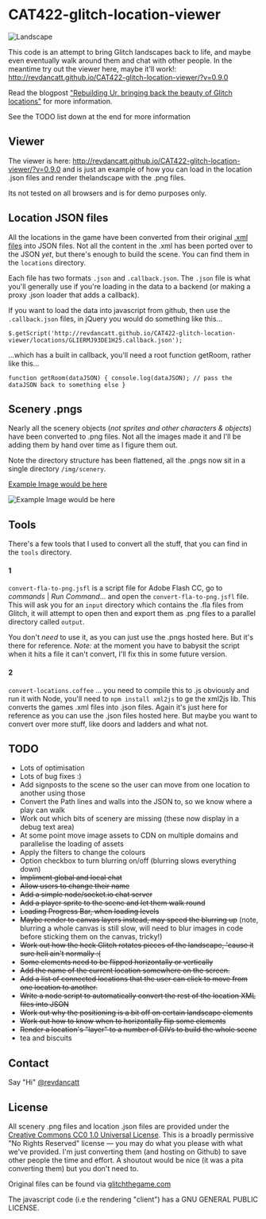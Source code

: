 CAT422-glitch-location-viewer
=============================

![Landscape](http://revdancatt.github.io/CAT422-glitch-location-viewer/img/landscape1.jpg)

This code is an attempt to bring Glitch landscapes back to life, and maybe even eventually walk around them and chat with other people. In the meantime try out the viewer here, maybe it'll work!: http://revdancatt.github.io/CAT422-glitch-location-viewer/?v=0.9.0

Read the blogpost ["Rebuilding Ur, bringing back the beauty of Glitch locations"](http://revdancatt.com/2013/11/26/slowly-bringing-glitch-back-to-life/) for more information.

See the TODO list down at the end for more information

## Viewer

The viewer is here: http://revdancatt.github.io/CAT422-glitch-location-viewer/?v=0.9.0 and is just an example of how you can load in the location .json files and render thelandscape with the .png files.

Its not tested on all browsers and is for demo purposes only.

## Location JSON files

All the locations in the game have been converted from their original [.xml files](https://github.com/tinyspeck/glitch-locations) into JSON files. Not all the content in the .xml has been ported over to the JSON *yet*, but there's enough to build the scene. You can find them in the `locations` directory.

Each file has two formats `.json` and `.callback.json`. The `.json` file is what you'll generally use if you're loading in the data to a backend (or making a proxy .json loader that adds a callback).

If you want to load the data into javascript from github, then use the `.callback.json` files, in jQuery you would do something like this...

`$.getScript('http://revdancatt.github.io/CAT422-glitch-location-viewer/locations/GLIERMJ93DE1H25.callback.json');`

...which has a built in callback, you'll need a root function getRoom, rather like this...

`function getRoom(dataJSON) {
    console.log(dataJSON);
    // pass the dataJSON back to something else
}
`

## Scenery .pngs

Nearly all the scenery objects (_not sprites and other characters & objects_) have been converted to .png files. Not all the images made it and I'll be adding them by hand over time as I figure them out.

Note the directory structure has been flattened, all the .pngs now sit in a single directory `/img/scenery`.

[Example Image would be here](http://revdancatt.github.io/CAT422-glitch-location-viewer/img/scenery/house_medium_01.png)

![Example Image would be here](http://revdancatt.github.io/CAT422-glitch-location-viewer/img/scenery/house_medium_01.png)

## Tools

There's a few tools that I used to convert all the stuff, that you can find in the `tools` directory.

#### 1
`convert-fla-to-png.jsfl` is a script file for Adobe Flash CC, go to *commands* | *Run Command...* and open the `convert-fla-to-png.jsfl` file. This will ask you for an `input` directory which contains the .fla files from Glitch, it will attempt to open then and export them as .png files to a parallel directory called `output`.

You don't _need_ to use it, as you can just use the .pngs hosted here. But it's there for reference. *Note:* at the moment you have to babysit the script when it hits a file it can't convert, I'll fix this in some future version.

#### 2

`convert-locations.coffee` ... you need to compile this to .js obviously and run it with Node, you'll need to `npm install xml2js` to ge the xml2js lib. This converts the games .xml files into .json files. Again it's just here for reference as you can use the .json files hosted here. But maybe you want to convert over more stuff, like doors and ladders and what not.

## TODO


* Lots of optimisation
* Lots of bug fixes :) 
* Add signposts to the scene so the user can move from one location to another using those
* Convert the Path lines and walls into the JSON to, so we know where a play can walk
* Work out which bits of scenery are missing (these now display in a debug text area)
* At some point move image assets to CDN on multiple domains and parallelise the loading of assets
* Apply the filters to change the colours
* Option checkbox to turn blurring on/off (blurring slows everything down)
* ~~Impliment global and local chat~~
* ~~Allow users to change their name~~
* ~~Add a simple node/socket.io chat server~~
* ~~Add a player sprite to the scene and let them walk round~~
* ~~Loading Progress Bar, when loading levels~~
* ~~Maybe render to canvas layers instead, may speed the blurring up~~ (note, blurring a whole canvas is still slow, will need to blur images in code before sticking them on the canvas, tricky!)
* ~~Work out how the heck Glitch rotates pieces of the landscape, 'cause it sure hell ain't normally :(~~
* ~~Some elements need to be flipped horizontally or vertically~~
* ~~Add the name of the current location somewhere on the screen.~~
* ~~Add a list of connected locations that the user can click to move from one location to another.~~
* ~~Write a node script to automatically convert the rest of the location XML files into JSON~~
* ~~Work out why the positioning is a bit off on certain landscape elements~~
* ~~Work out how to know when to horizontally flip some elements~~
* ~~Render a location's "layer" to a number of DIVs to build the whole scene~~
* tea and biscuits

## Contact

Say "Hi" [@revdancatt](http://twitter.com/revdancatt)

## License

All scenery .png files and location .json files are provided under the [Creative Commons CC0 1.0 Universal License](http://creativecommons.org/publicdomain/zero/1.0/legalcode). This is a broadly permissive "No Rights Reserved" license — you may do what you please with what we've provided. I'm just converting them (and hosting on Github) to save other people the time and effort. A shoutout would be nice (it was a pita converting them) but you don't need to.

Original files can be found via [glitchthegame.com](http://glitchthegame.com)

The javascript code (i.e the rendering "client") has a GNU GENERAL PUBLIC LICENSE.

